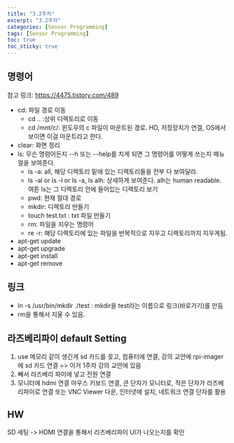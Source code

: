 ```yaml
---
title: "3.2주차"
excerpt: "3.2주차"
categories: [Sensor Programming]
tags: [Sensor Programming]
toc: true
toc_sticky: true
---
```


## 명령어

참고 링크: <https://4475.tistory.com/489>

- cd: 파일 경로 이동
  - cd .. :상위 디렉토리로 이동
  - cd /mnt/c/: 윈도우의 c 파일이 마운트된 경로. HD, 저장장치가 연결, OS에서 보이면 이걸 마운트라고 한다.
- clear: 화면 정리
- ls: 무슨 명령어든지 --h 또는 --help를 치게 되면 그 명령어를 어떻게 쓰는지 메뉴얼을 보여준다.
  - ls -a: all, 해당 디렉토리 밑에 있는 디렉토리들을 전부 다 보여달라.
  - ls -al or ls -l or ls -a, ls alh: 상세하게 보여준다. alh는 human readable. 여튼 ls는 그 디렉토리 안에 들어있는 디렉토리 보기
  - pwd: 현재 절대 경로
  - mkdir: 디렉토리 만들기
  - touch test.txt : txt 파일 만들기
  - rm: 파일을 지우는 명령어
  - re -r: 해당 디렉토리에 있는 파일을 반복적으로 지우고 디렉토리까지 지우게됨.
- apt-get update
- apt-get upgrade
- apt-get install
- apt-get remove

## 링크

- ln -s /usr/bin/mkdir ./test : mkdir을 test라는 이름으로 링크(바로가기)를 만듬
- rm을 통해서 지울 수 있음.

## 라즈베리파이 default Setting

1. use 메모리 같이 생긴게 sd 카드를 꽂고, 컴퓨터에 연결, 강의 교안에 rpi-imager 에 sd 카드 연결 => 이거 1주차 강의 교안에 있음
2. 빼서 라즈베리 파이에 넣고 전원 연결
3. 모니터에 hdmi 연결 마우스 키보드 연결, 큰 단자가 모니터로, 작은 단자가 라즈베리파이로 연결 또는 VNC Viewer 다운, 인터넷에 설치, 네트워크 연결 단자를 활용

## HW

SD 세팅 -> HDMI 연결을 통해서 라즈베리파이 UI가 나오는지를 확인
